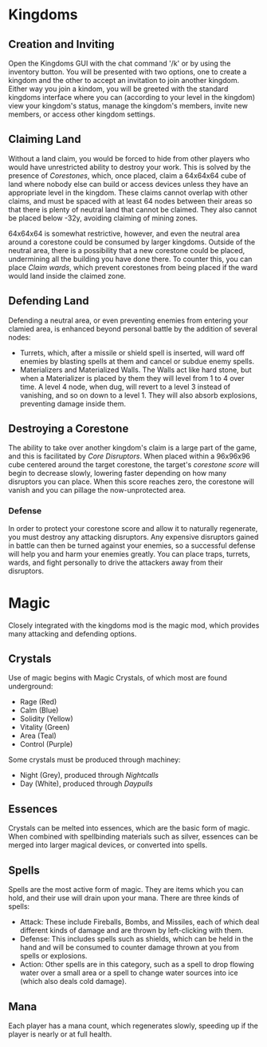 # Kingdoms

## Creation and Inviting

Open the Kingdoms GUI with the chat command '/k' or by using the inventory button. You will be presented with two options, one to create a kingdom and the other to accept an invitation to join another kingdom.
Either way you join a kindom, you will be greeted with the standard kingdoms interface where you can (according to your level in the kingdom) view your kingdom's status, manage the kingdom's members, invite new members, or access other kingdom settings.

## Claiming Land

Without a land claim, you would be forced to hide from other players who would have unrestricted ability to destroy your work. This is solved by the presence of *Corestones*, which, once placed, claim a 64x64x64 cube of land where nobody else can build or access devices unless they have an appropriate level in the kingdom.
These claims cannot overlap with other claims, and must be spaced with at least 64 nodes between their areas so that there is plenty of neutral land that cannot be claimed. They also cannot be placed below -32y, avoiding claiming of mining zones.

64x64x64 is somewhat restrictive, however, and even the neutral area around a corestone could be consumed by larger kingdoms. Outside of the neutral area, there is a possibility that a new corestone could be placed, undermining all the building you have done there. To counter this, you can place *Claim wards*, which prevent corestones from being placed if the ward would land inside the claimed zone.

## Defending Land

Defending a neutral area, or even preventing enemies from entering your clamied area, is enhanced beyond personal battle by the addition of several nodes:

* Turrets, which, after a missile or shield spell is inserted, will ward off enemies by blasting spells at them and cancel or subdue enemy spells.
* Materializers and Materialized Walls. The Walls act like hard stone, but when a Materializer is placed by them they will level from 1 to 4 over time. A level 4 node, when dug, will revert to a level 3 instead of vanishing, and so on down to a level 1. They will also absorb explosions, preventing damage inside them.

## Destroying a Corestone

The ability to take over another kingdom's claim is a large part of the game, and this is facilitated by *Core Disruptors*. When placed within a 96x96x96 cube centered around the target corestone, the target's *corestone score* will begin to decrease slowly, lowering faster depending on how many disruptors you can place. When this score reaches zero, the corestone will vanish and you can pillage the now-unprotected area.

### Defense

In order to protect your corestone score and allow it to naturally regenerate, you must destroy any attacking disruptors. Any expensive disruptors gained in battle can then be turned against your enemies, so a successful defense will help you and harm your enemies greatly.
You can place traps, turrets, wards, and fight personally to drive the attackers away from their disruptors.

# Magic

Closely integrated with the kingdoms mod is the magic mod, which provides many attacking and defending options.

## Crystals

Use of magic begins with Magic Crystals, of which most are found underground:

* Rage (Red)
* Calm (Blue)
* Solidity (Yellow)
* Vitality (Green)
* Area (Teal)
* Control (Purple)

Some crystals must be produced through machiney:

* Night (Grey), produced through *Nightcalls*
* Day (White), produced through *Daypulls*

## Essences

Crystals can be melted into essences, which are the basic form of magic. When combined with spellbinding materials such as silver, essences can be merged into larger magical devices, or converted into spells.

## Spells

Spells are the most active form of magic. They are items which you can hold, and their use will drain upon your mana.
There are three kinds of spells:

* Attack: These include Fireballs, Bombs, and Missiles, each of which deal different kinds of damage and are thrown by left-clicking with them.
* Defense: This includes spells such as shields, which can be held in the hand and will be consumed to counter damage thrown at you from spells or explosions.
* Action: Other spells are in this category, such as a spell to drop flowing water over a small area or a spell to change water sources into ice (which also deals cold damage).

## Mana

Each player has a mana count, which regenerates slowly, speeding up if the player is nearly or at full health.
